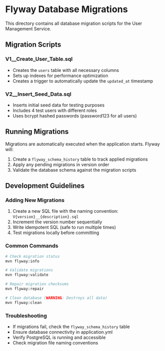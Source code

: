 # Flyway Database Migrations

This directory contains all database migration scripts for the User Management Service.

## Migration Scripts

### V1__Create_User_Table.sql

- Creates the `users` table with all necessary columns
- Sets up indexes for performance optimization
- Creates a trigger to automatically update the `updated_at` timestamp

### V2__Insert_Seed_Data.sql

- Inserts initial seed data for testing purposes
- Includes 4 test users with different roles
- Uses bcrypt hashed passwords (password123 for all users)

## Running Migrations

Migrations are automatically executed when the application starts. Flyway will:

1. Create a `flyway_schema_history` table to track applied migrations
2. Apply any pending migrations in version order
3. Validate the database schema against the migration scripts

## Development Guidelines

### Adding New Migrations

1. Create a new SQL file with the naming convention: `V{version}__{description}.sql`
2. Increment the version number sequentially
3. Write idempotent SQL (safe to run multiple times)
4. Test migrations locally before committing

### Common Commands

```bash
# Check migration status
mvn flyway:info

# Validate migrations
mvn flyway:validate

# Repair migration checksums
mvn flyway:repair

# Clean database (WARNING: Destroys all data)
mvn flyway:clean
```

### Troubleshooting

- If migrations fail, check the `flyway_schema_history` table
- Ensure database connectivity in application.yml
- Verify PostgreSQL is running and accessible
- Check migration file naming conventions
